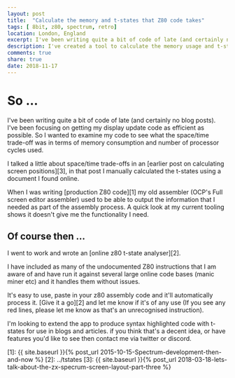 ```yaml
---
layout: post
title:  "Calculate the memory and t-states that Z80 code takes"
tags: [ 8bit, z80, spectrum, retro]
location: London, England
excerpt: I've been writing quite a bit of code of late (and certainly no blog posts). I've been focusing on getting my display update code as efficient as I can. As part of this process I wanted to examine my code as see what the space / time trade off is in terms of memory consumption and  number of processor cycles used.
description: I've created a tool to calculate the memory usage and t-states used by z80 code. You might want to use it.
comments: true
share: true
date: 2018-11-17
---
```

# So ...

I've been writing quite a bit of code of late (and certainly no blog posts). I've been focusing on getting my display update code as efficient as possible. So I wanted to examine my code to see what the space/time trade-off was in terms of memory consumption and  number of processor cycles used.

I talked a little about space/time trade-offs in an [earlier post on calculating screen positions][3], in that post I manually calculated the t-states using a document I found online.

When I was writing [production Z80 code][1] my old assembler (OCP's Full screen editor assembler) used to be able to output the information that I needed as part of the assembly process.  A quick look at my current tooling shows it doesn't give me the functionality I need.

## Of course then ...

I went to work and wrote an [online z80 t-state analyser][2].

I have included as many of the undocumented Z80 instructions that I am aware of and have run it against several large online code bases (manic miner etc) and it handles them without issues.

<div class="dbImg centeredImg zoom50" data-src="t-stating.png" ></div>

It's easy to use, paste in your z80 assembly code and it'll automatically process it. [Give it a go][2] and let me know if it's  of any use (If you see any red lines, please let me know as that's an unrecognised instruction).

I'm looking to extend the app to produce syntax highlighted code with t-states for use in blogs and articles. if you think that's a decent idea, or have features you'd like to see then contact me via twitter or discord.

[1]: {{ site.baseurl }}{% post_url 2015-10-15-Spectrum-development-then-and-now %}
[2]: ../tstates
[3]: {{ site.baseurl }}{% post_url 2018-03-18-lets-talk-about-the-zx-specrum-screen-layout-part-three %}
